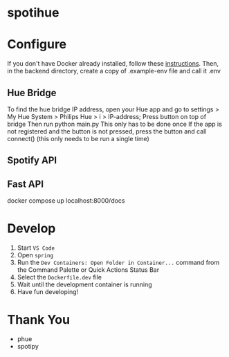 # spotihue

# Configure

If you don't have Docker already installed, follow these [instructions](https://www.docker.com/products/docker-desktop/). Then, in the backend directory, create a copy of .example-env file and call it .env

## Hue Bridge
To find the hue bridge IP address, open your Hue app and go to settings > My Hue System > Philips Hue > i > IP-address;
Press button on top of bridge 
Then run python main.py
This only has to be done once
If the app is not registered and the button is not pressed, press the button and call connect() (this only needs to be run a single time)

## Spotify API


## Fast API
docker compose up 
localhost:8000/docs

# Develop

1. Start `VS Code`
2. Open `spring`
3. Run the `Dev Containers: Open Folder in Container...` command from the Command Palette or Quick Actions Status Bar
4. Select the `Dockerfile.dev` file
5. Wait until the development container is running
6. Have fun developing!

# Thank You

-    phue
-    spotipy
